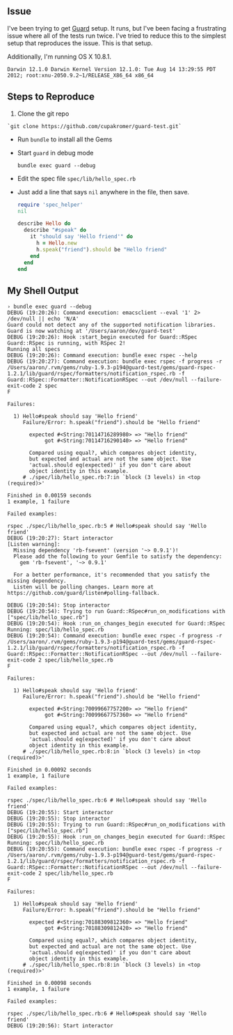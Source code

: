 Issue
-----

I've been trying to get [Guard](https://github.com/guard/guard) setup. It runs,
but I've been facing a frustrating issue where all of the tests run twice. I've
tried to reduce this to the simplest setup that reproduces the issue. This is
that setup.

Additionally, I'm running OS X 10.8.1.

  `Darwin 12.1.0 Darwin Kernel Version 12.1.0: Tue Aug 14 13:29:55 PDT 2012; root:xnu-2050.9.2~1/RELEASE_X86_64 x86_64`


Steps to Reproduce
------------------

  1. Clone the git repo

    `git clone https://github.com/cupakromer/guard-test.git`
    
  * Run `bundle` to install all the Gems
  * Start `guard` in debug mode
  
    `bundle exec guard --debug`

  * Edit the spec file `spec/lib/hello_spec.rb`
  * Just add a line that says `nil` anywhere in the file, then save.

    ```ruby
    require 'spec_helper'
    nil

    describe Hello do
      describe "#speak" do
        it "should say 'Hello friend'" do
          h = Hello.new
          h.speak("friend").should be "Hello friend"
        end
      end
    end
    ```


My Shell Output
---------------

  ```shell
  › bundle exec guard --debug
  DEBUG (19:20:26): Command execution: emacsclient --eval '1' 2> /dev/null || echo 'N/A'
  Guard could not detect any of the supported notification libraries.
  Guard is now watching at '/Users/aaron/dev/guard-test'
  DEBUG (19:20:26): Hook :start_begin executed for Guard::RSpec
  Guard::RSpec is running, with RSpec 2!
  Running all specs
  DEBUG (19:20:26): Command execution: bundle exec rspec --help
  DEBUG (19:20:27): Command execution: bundle exec rspec -f progress -r /Users/aaron/.rvm/gems/ruby-1.9.3-p194@guard-test/gems/guard-rspec-1.2.1/lib/guard/rspec/formatters/notification_rspec.rb -f Guard::RSpec::Formatter::NotificationRSpec --out /dev/null --failure-exit-code 2 spec 
  F

  Failures:

    1) Hello#speak should say 'Hello friend'
       Failure/Error: h.speak("friend").should be "Hello friend"
         
         expected #<String:70114716289980> => "Hello friend"
              got #<String:70114716290140> => "Hello friend"
         
         Compared using equal?, which compares object identity,
         but expected and actual are not the same object. Use
         'actual.should eq(expected)' if you don't care about
         object identity in this example.
       # ./spec/lib/hello_spec.rb:7:in `block (3 levels) in <top (required)>'

  Finished in 0.00159 seconds
  1 example, 1 failure

  Failed examples:

  rspec ./spec/lib/hello_spec.rb:5 # Hello#speak should say 'Hello friend'
  DEBUG (19:20:27): Start interactor
  [Listen warning]:
    Missing dependency 'rb-fsevent' (version '~> 0.9.1')!
    Please add the following to your Gemfile to satisfy the dependency:
      gem 'rb-fsevent', '~> 0.9.1'
    
    For a better performance, it's recommended that you satisfy the missing dependency.
    Listen will be polling changes. Learn more at https://github.com/guard/listen#polling-fallback.

  DEBUG (19:20:54): Stop interactor
  DEBUG (19:20:54): Trying to run Guard::RSpec#run_on_modifications with ["spec/lib/hello_spec.rb"]
  DEBUG (19:20:54): Hook :run_on_changes_begin executed for Guard::RSpec
  Running: spec/lib/hello_spec.rb
  DEBUG (19:20:54): Command execution: bundle exec rspec -f progress -r /Users/aaron/.rvm/gems/ruby-1.9.3-p194@guard-test/gems/guard-rspec-1.2.1/lib/guard/rspec/formatters/notification_rspec.rb -f Guard::RSpec::Formatter::NotificationRSpec --out /dev/null --failure-exit-code 2 spec/lib/hello_spec.rb 
  F

  Failures:

    1) Hello#speak should say 'Hello friend'
       Failure/Error: h.speak("friend").should be "Hello friend"
         
         expected #<String:70099667757200> => "Hello friend"
              got #<String:70099667757360> => "Hello friend"
         
         Compared using equal?, which compares object identity,
         but expected and actual are not the same object. Use
         'actual.should eq(expected)' if you don't care about
         object identity in this example.
       # ./spec/lib/hello_spec.rb:8:in `block (3 levels) in <top (required)>'

  Finished in 0.00092 seconds
  1 example, 1 failure

  Failed examples:

  rspec ./spec/lib/hello_spec.rb:6 # Hello#speak should say 'Hello friend'
  DEBUG (19:20:55): Start interactor
  DEBUG (19:20:55): Stop interactor
  DEBUG (19:20:55): Trying to run Guard::RSpec#run_on_modifications with ["spec/lib/hello_spec.rb"]
  DEBUG (19:20:55): Hook :run_on_changes_begin executed for Guard::RSpec
  Running: spec/lib/hello_spec.rb
  DEBUG (19:20:55): Command execution: bundle exec rspec -f progress -r /Users/aaron/.rvm/gems/ruby-1.9.3-p194@guard-test/gems/guard-rspec-1.2.1/lib/guard/rspec/formatters/notification_rspec.rb -f Guard::RSpec::Formatter::NotificationRSpec --out /dev/null --failure-exit-code 2 spec/lib/hello_spec.rb 
  F

  Failures:

    1) Hello#speak should say 'Hello friend'
       Failure/Error: h.speak("friend").should be "Hello friend"
         
         expected #<String:70188309812360> => "Hello friend"
              got #<String:70188309812420> => "Hello friend"
         
         Compared using equal?, which compares object identity,
         but expected and actual are not the same object. Use
         'actual.should eq(expected)' if you don't care about
         object identity in this example.
       # ./spec/lib/hello_spec.rb:8:in `block (3 levels) in <top (required)>'

  Finished in 0.00098 seconds
  1 example, 1 failure

  Failed examples:

  rspec ./spec/lib/hello_spec.rb:6 # Hello#speak should say 'Hello friend'
  DEBUG (19:20:56): Start interactor
  ```
